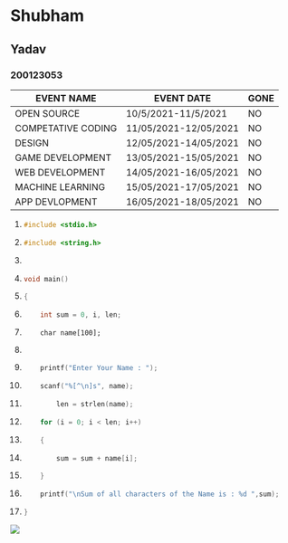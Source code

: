 # Shubham 

## Yadav 

### 200123053

| EVENT NAME         | EVENT DATE            | GONE |
| ------------------ | --------------------- | ---- |
| OPEN SOURCE        | 10/5/2021-11/5/2021   | NO   |
| COMPETATIVE CODING | 11/05/2021-12/05/2021 | NO   |
| DESIGN             | 12/05/2021-14/05/2021 | NO   |
| GAME DEVELOPMENT   | 13/05/2021-15/05/2021 | NO   |
| WEB DEVELOPMENT    | 14/05/2021-16/05/2021 | NO   |
| MACHINE LEARNING   | 15/05/2021-17/05/2021 | NO   |
| APP DEVLOPMENT     | 16/05/2021-18/05/2021 | NO   |

1. ```c
   #include <stdio.h>
   ```

2. ```c
   #include <string.h>
   ```

3. ```c
    
   ```

4. ```c
   void main()
   ```

5. ```c
   {
   ```

6. ```c
       int sum = 0, i, len;
   ```

7. ```
       char name[100];
   ```

8. ```
    
   ```

9. ```c
       printf("Enter Your Name : ");
   ```

10. ```c
        scanf("%[^\n]s", name);
    ```

11. ```c
            len = strlen(name);
    ```

12. ```c
        for (i = 0; i < len; i++)
    ```

13. ```c
        {
    ```

14. ```c
            sum = sum + name[i];
    ```

15. ```c
        }
    ```

16. ```c
        printf("\nSum of all characters of the Name is : %d ",sum);
    ```

17. ```c
    }
    ```

![](https://github.com/codingiitg/open_source_submission/raw/main/coding-club%20logo.png)



